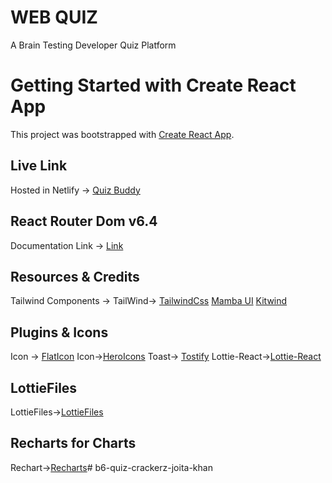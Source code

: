 
# WEB QUIZ

A Brain Testing Developer Quiz Platform

# Getting Started with Create React App

This project was bootstrapped with [Create React App](https://github.com/facebook/create-react-app).


## Live Link
Hosted in Netlify -> [Quiz Buddy]()


## React Router Dom v6.4 
Documentation Link -> [Link](https://reactrouter.com/en/main/start/overview)

## Resources & Credits
Tailwind Components -> 
TailWind-> [TailwindCss](https://tailwindcss.com/)
[Mamba UI](https://www.mambaui.com/)
[Kitwind](https://kitwind.io/products/kometa/components)

## Plugins & Icons
Icon -> [FlatIcon](https://www.flaticon.com/)
Icon->[HeroIcons](https://heroicons.com/)
Toast-> [Tostify](https://www.npmjs.com/package/react-toastify)
Lottie-React->[Lottie-React](https://www.npmjs.com/package/lottie-react)

## LottieFiles
LottieFiles->[LottieFiles](https://lottiefiles.com/)

## Recharts for Charts
Rechart->[Recharts](https://recharts.org/en-US/)#   b 6 - q u i z - c r a c k e r z - j o i t a - k h a n  
 